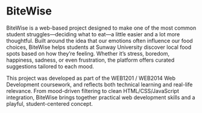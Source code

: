 # BiteWise
BiteWise is a web-based project designed to make one of the most common student struggles—deciding what to eat—a little easier and a lot more thoughtful. Built around the idea that our emotions often influence our food choices, BiteWise helps students at Sunway University discover local food spots based on how they’re feeling. Whether it’s stress, boredom, happiness, sadness, or even frustration, the platform offers curated suggestions tailored to each mood.

This project was developed as part of the WEB1201 / WEB2014 Web Development coursework, and reflects both technical learning and real-life relevance. From mood-driven filtering to clean HTML/CSS/JavaScript integration, BiteWise brings together practical web development skills and a playful, student-centered concept.
